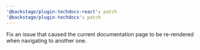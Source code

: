 ```yaml
---
'@backstage/plugin-techdocs-react': patch
'@backstage/plugin-techdocs': patch
---
```


Fix an issue that caused the current documentation page to be re-rendered when navigating to
another one.
